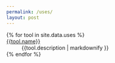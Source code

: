 ```yaml
---
permalink: /uses/
layout: post
---
```


<dl>
{% for tool in site.data.uses %}
  <dt><a href="{{tool.url}}">{{tool.name}}</a></dt>
  <dd>{{tool.description | markdownify }}</dd>
{% endfor %}
</dl>


